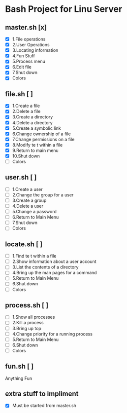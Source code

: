 # **Bash Project for Linu  Server**

## master.sh [x] 
- [x] 1.File operations
- [x] 2.User Operations
- [x] 3.Locating information
- [x] 4.Fun Stuff
- [x] 5.Process menu
- [x] 6.Edit file
- [x] 7.Shut down
- [x] Colors

## file.sh [ ] 
- [x] 1.Create a file
- [x] 2.Delete a file
- [x] 3.Create a directory
- [x] 4.Delete a directory
- [x] 5.Create a symbolic link
- [x] 6.Change ownership of a file
- [x] 7.Change permissions on a file
- [x] 8.Modify te t within a file
- [x] 9.Return to main menu
- [x] 10.Shut down
- [ ] Colors

## user.sh [ ] 
- [ ] 1.Create a user
- [ ] 2.Change the group for a user
- [ ] 3.Create a group
- [ ] 4.Delete a user
- [ ] 5.Change a password
- [ ] 6.Return to Main Menu
- [ ] 7.Shut down
- [ ] Colors

## locate.sh [ ] 
- [ ] 1.Find te t within a file
- [ ] 2.Show information about a user account
- [ ] 3.List the contents of a directory
- [ ] 4.Bring up the man pages for a command
- [ ] 5.Return to Main Menu
- [ ] 6.Shut down
- [ ] Colors

## process.sh [ ] 
- [ ] 1.Show all processes
- [ ] 2.Kill a process
- [ ] 3.Bring up top
- [ ] 4.Change priority for a running process
- [ ] 5.Return to Main Menu
- [ ] 6.Shut down
- [ ] Colors

## fun.sh [ ] 
Anything Fun

## extra stuff to impliment
- [x] Must be started from master.sh
